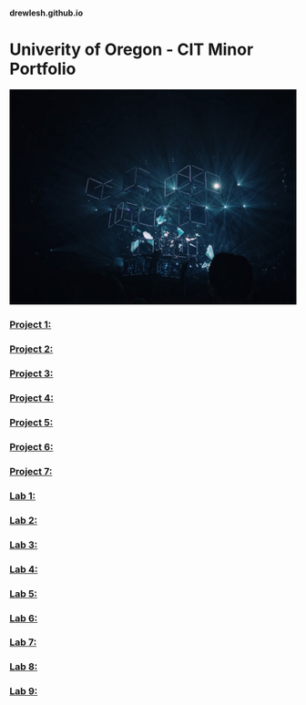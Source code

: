 #### drewlesh.github.io
# Univerity of Oregon - CIT Minor Portfolio
![Homepage Image](https://github.com/drewlesh/drewlesh.github.io/blob/images/CIT-Github-Homepage.jpg)
### [Project 1:](https://uo-cit-drewlesh.github.io/CIT-281-WebApplicationDevelopment-I/)

### [Project 2:](https://uo-cit-drewlesh.github.io/CIT281-Project-2/)

### [Project 3:](https://uo-cit-drewlesh.github.io/CIT281-Project-3/)

### [Project 4:](https://uo-cit-drewlesh.github.io/CIT281-Project-4/)

### [Project 5:](https://uo-cit-drewlesh.github.io/CIT281-Project-5/)

### [Project 6:](https://uo-cit-drewlesh.github.io/CIT281-Project-6/)

### [Project 7:](https://uo-cit-drewlesh.github.io/CIT281-Project-7/)



### [Lab 1:](https://uo-cit-drewlesh.github.io/CIT281-lab-1/)

### [Lab 2:](https://uo-cit-drewlesh.github.io/CIT281-lab-2/)

### [Lab 3:](https://uo-cit-drewlesh.github.io/CIT281-lab-3/)

### [Lab 4:](https://uo-cit-drewlesh.github.io/CIT281-lab-4/)

### [Lab 5:](https://uo-cit-drewlesh.github.io/CIT281-lab-5/)

### [Lab 6:](https://uo-cit-drewlesh.github.io/CIT281-lab-6/)

### [Lab 7:](https://uo-cit-drewlesh.github.io/CIT281-lab-7/)

### [Lab 8:](https://uo-cit-drewlesh.github.io/CIT281-lab-8/)

### [Lab 9:](https://uo-cit-drewlesh.github.io/CIT281-lab-9/)

